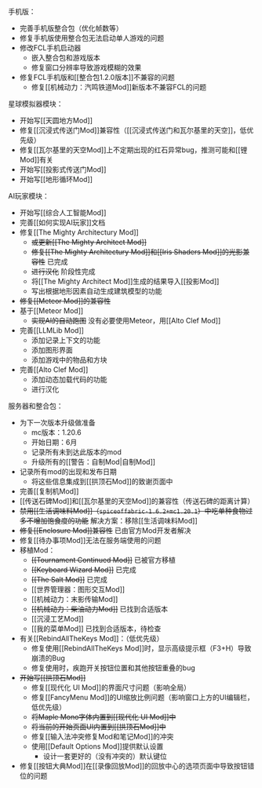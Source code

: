 手机版：
- 完善手机版整合包（优化帧数等）
- 修复手机版使用整合包无法启动单人游戏的问题
- 修改FCL手机启动器
  - 嵌入整合包和游戏版本
  - 修复窗口分辨率导致游戏模糊的效果
- 修复FCL手机版和[[整合包1.2.0版本]]不兼容的问题
  - 修复[[机械动力：汽鸣铁道Mod]]新版本不兼容FCL的问题

星球模拟器模块：
- 开始写[[天圆地方Mod]]
- 修复[[沉浸式传送门Mod]]兼容性（[[沉浸式传送门和瓦尔基里的天空]]，低优先级）
- 修复[[瓦尔基里的天空Mod]]上不定期出现的红石异常bug，推测可能和[[锂Mod]]有关
- 开始写[[投影式传送门Mod]]
- 开始写[[地形循环Mod]]

AI玩家模块：
- 开始写[[综合人工智能Mod]]
- 完善[[如何实现AI玩家]]文档
- 修复[[The Mighty Architectury Mod]]
    - ~~或更新[[The Mighty Architect Mod]]~~
    - ~~修复[[The Mighty Architectury Mod]]和[[Iris Shaders Mod]]的光影兼容性~~ 已完成
    - ~~进行汉化~~ 阶段性完成
    - 将[[The Mighty Architect Mod]]生成的结果导入[[投影Mod]]
    - 写出根据地形因素自动生成建筑模型的功能
- ~~修复[[Meteor Mod]]的兼容性~~
- 基于[[Meteor Mod]]
  - ~~实现AI的自动跑图~~ 没有必要使用Meteor，用[[Alto Clef Mod]]
- 完善[[LLMLib Mod]]
  - 添加记录上下文的功能
  - 添加图形界面
  - 添加游戏中的物品和方块
- 完善[[Alto Clef Mod]]
  - 添加动态加载代码的功能
  - 进行汉化

服务器和整合包：
- 为下一次版本升级做准备
  - mc版本：1.20.6
  - 开始日期：6月
  - 记录所有未到达此版本的mod
  - 升级所有的[[警告：自制Mod|自制Mod]]
- 记录所有mod的出现和发布日期
  - 将这些信息集成到[[拱顶石Mod]]的致谢页面中
- 完善[[复制机Mod]]
- [[传送石碑Mod]]和[[瓦尔基里的天空Mod]]的兼容性（传送石碑的距离计算）
- ~~禁用[[生活调味料Mod]]（`spiceoffabric-1.6.2+mc1.20.1`）中吃单种食物过多不增加饱食度的功能~~ 解决方案：移除[[生活调味料Mod]]
- ~~修复[[Enclosure Mod]]兼容性~~ 已由官方Mod开发者解决
- 修复[[待办事项Mod]]无法在服务端使用的问题
- 移植Mod：
  - ~~[[Tournament Continued Mod]]~~ 已被官方移植
  - ~~[[Keyboard Wizard Mod]]~~ 已完成
  - ~~[[The Salt Mod]]~~ 已完成
  - [[世界管理器：图形交互Mod]]
  - [[机械动力：末影传输Mod]]
  - ~~[[机械动力：柴油动力Mod]]~~ 已找到合适版本
  - [[沉浸工艺Mod]]
  - [[我的菜单Mod]] 已找到合适版本，待检查
- 有关[[RebindAllTheKeys Mod]]：（低优先级）
  - 修复使用[[RebindAllTheKeys Mod]]时，显示高级提示框（F3+H）导致崩溃的Bug
  - 修复使用时，疾跑开关按钮位置和其他按钮重叠的bug
- ~~开始写[[拱顶石Mod]]~~
  - 修复[[现代化 UI Mod]]的界面尺寸问题（影响全局）
  - 修复[[FancyMenu Mod]]的UI缩放比例问题（影响窗口上方的UI编辑栏，低优先级）
  - ~~将Maple Mono字体内置到[[现代化 UI Mod]]中~~
  - ~~将当前的开始页面UI内置到[[拱顶石Mod]]中~~
  - 修复[[输入法冲突修复Mod和笔记Mod]]的冲突
  - 使用[[Default Options Mod]]提供默认设置
    - 设计一套更好的（没有冲突的）默认键位
- 修复[[按钮大典Mod]]在[[录像回放Mod]]的回放中心的选项页面中导致按钮错位的问题